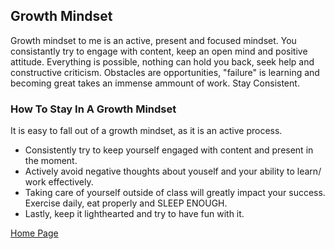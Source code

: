 ## Growth Mindset

Growth mindset to me is an active, present and focused mindset. You consistantly try to engage with content, keep an open mind and positive attitude. Everything is possible, nothing can hold you back, seek help and constructive criticism. Obstacles are opportunities, "failure" is learning and becoming great takes an immense ammount of work. Stay Consistent.

### How To Stay In A Growth Mindset

It is easy to fall out of a growth mindset, as it is an active process. 
- Consistently try to keep yourself engaged with content and present in the moment. 
- Actively avoid negative thoughts about youself and your ability to learn/ work effectively. 
- Taking care of yourself outside of class will greatly impact your success. Exercise daily, eat properly and SLEEP ENOUGH.
- Lastly, keep it lighthearted and try to have fun with it. 

[Home Page](https://leethomas13.github.io/learning-journal/)